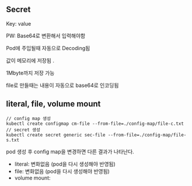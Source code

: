 ## Secret

Key: value

PW: Base64로 변환해서 입력해야함

Pod에 주입될때 자동으로 Decoding됨

값이 메모리에 저장됨 .

1Mbyte까지 저장 가능

file로 만들때는 내용이 자동으로 base64로 인코딩됨

## literal, file, volume mount

```
// config map 생성
kubectl create configmap cm-file --from-file=./config-map/file-c.txt
// secret 생성
kubectl create secret generic sec-file --from-file=./config-map/file-s.txt
```

pod 생성 후 config map을 변경하면 다른 결과가 나타난다.

- literal: 변화없음 (pod을 다시 생성해야 반영됨)
- file: 변화없음 (pod을 다시 생성해야 반영됨)
- volume mount:
